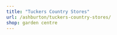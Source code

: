 ```yaml
---
title: "Tuckers Country Stores"
url: /ashburton/tuckers-country-stores/
shop: garden centre
---
```

